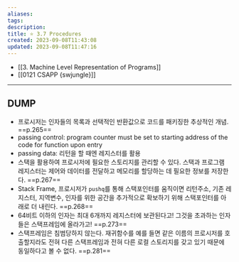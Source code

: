 ```yaml
---
aliases: 
tags: 
description:
title: ⭐️ 3.7 Procedures
created: 2023-09-08T11:43:08
updated: 2023-09-08T11:47:16
---
```

- [[3. Machine Level Representation of Programs]]  
- [[0121 CSAPP {swjungle}]]
___

## DUMP

- 프로시저는 인자들의 목록과 선택적인 반환값으로 코드를 패키징한 추상적인 개념. ==p.265==
- passing control: program counter must be set to starting address of the code for function upon entry
- passing data: 리턴을 할 때엔 레지스터를 활용
- 스택을 활용하여 프로시저에 필요한 스토리지를 관리할 수 있다. 스택과 프로그램 레지스터는 제어와 데이터를 전달하고 메모리를 할당하는 데 필요한 정보를 저장한다. ==p.267==
- Stack Frame, 프로시저가 `pushq`를 통해 스택포인터를 움직이면 리턴주소, 기존 레지스터, 지역변수, 인자를 위한 공간을 추가적으로 확보하기 위해 스택포인터를 아래로 더 내린다. ==p.268==
- 64비트 이하의 인자는 최대 6개까지 레지스터에 보관된다고! 그것을 초과하는 인자들은 스택프레임에 올라가고! ==p.273==
- 스택프레임은 침범당하지 않는다. 재귀함수를 예를 들면 같은 이름의 프로시저를 호출할지라도 전혀 다른 스택프레임과 전혀 다른 로컬 스토리지를 갖고 있기 때문에 동일하다고 볼 수 없다. ==p.281==
